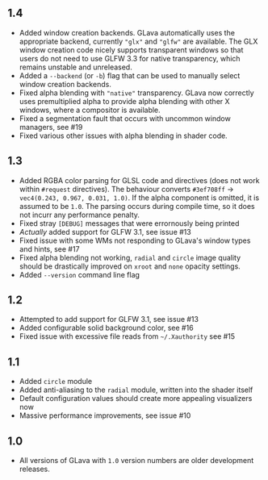 ## 1.4

* Added window creation backends. GLava automatically uses the appropriate backend, currently `"glx"` and `"glfw"` are available. The GLX window creation code nicely supports transparent windows so that users do not need to use GLFW 3.3 for native transparency, which remains unstable and unreleased.
* Added a `--backend` (or `-b`) flag that can be used to manually select window creation backends.
* Fixed alpha blending with `"native"` transparency. GLava now correctly uses premultiplied alpha to provide alpha blending with other X windows, where a compositor is available.
* Fixed a segmentation fault that occurs with uncommon window managers, see #19
* Fixed various other issues with alpha blending in shader code.

## 1.3

* Added RGBA color parsing for GLSL code and directives (does not work within `#request` directives). The behaviour converts `#3ef708ff` -> `vec4(0.243, 0.967, 0.031, 1.0)`. If the alpha component is omitted, it is assumed to be `1.0`. The parsing occurs during compile time, so it does not incurr any performance penalty.
* Fixed stray `[DEBUG]` messages that were errornously being printed
* _Actually_ added support for GLFW 3.1, see issue #13
* Fixed issue with some WMs not responding to GLava's window types and hints, see #17
* Fixed alpha blending not working, `radial` and `circle` image quality should be drastically improved on `xroot` and `none` opacity settings.
* Added `--version` command line flag

## 1.2

* Attempted to add support for GLFW 3.1, see issue #13
* Added configurable solid background color, see #16
* Fixed issue with excessive file reads from `~/.Xauthority` see #15

## 1.1

* Added `circle` module
* Added anti-aliasing to the `radial` module, written into the shader itself
* Default configuration values should create more appealing visualizers now
* Massive performance improvements, see issue #10

## 1.0

* All versions of GLava with `1.0` version numbers are older development releases.
